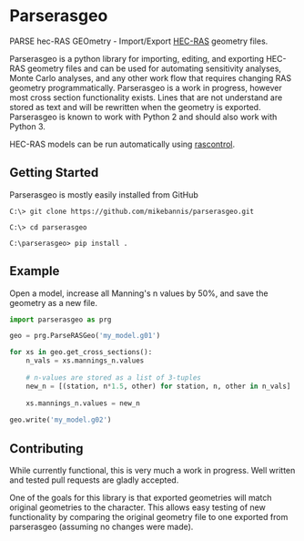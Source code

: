 # Parserasgeo

PARSE hec-RAS GEOmetry - Import/Export [HEC-RAS](https://www.hec.usace.army.mil/software/hec-ras/) geometry files. 

Parserasgeo is a python library for importing, editing, and exporting HEC-RAS geometry files and can be used for automating sensitivity analyses, Monte Carlo analyses, and any other work flow that requires changing RAS geometry programmatically. Parserasgeo is a work in progress, however most cross section functionality exists. Lines that are not understand are stored as text and will be rewritten when the geometry is exported. Parserasgeo is known to work with Python 2 and should also work with Python 3.

HEC-RAS models can be run automatically using [rascontrol](https://github.com/mikebannis/rascontrol).


## Getting Started

Parserasgeo is mostly easily installed from GitHub

```
C:\> git clone https://github.com/mikebannis/parserasgeo.git

C:\> cd parserasgeo

C:\parserasgeo> pip install .
```

## Example 

Open a model, increase all Manning's n values by 50%, and save the geometry as a new file.

```python
import parserasgeo as prg

geo = prg.ParseRASGeo('my_model.g01')

for xs in geo.get_cross_sections():
	n_vals = xs.mannings_n.values 
	
	# n-values are stored as a list of 3-tuples
	new_n = [(station, n*1.5, other) for station, n, other in n_vals]
	
	xs.mannings_n.values = new_n
	
geo.write('my_model.g02')
```

## Contributing

While currently functional, this is very much a work in progress. Well written and tested pull requests are gladly accepted.

One of the goals for this library is that exported geometries will match original geometries to the character. This allows easy testing of new functionality by comparing the original geometry file to one exported from parserasgeo (assuming no changes were made).
